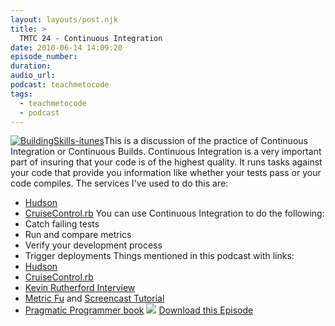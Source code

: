 ```yaml
---
layout: layouts/post.njk
title: >
  TMTC 24 - Continuous Integration
date: 2010-06-14 14:09:20
episode_number:
duration:
audio_url:
podcast: teachmetocode
tags:
  - teachmetocode
  - podcast
---
```


[![](http://teachmetocode.com/podcast/files/2010/08/BuildingSkills-itunes.jpg 'BuildingSkills-itunes')](http://teachmetocode.com/podcast/files/2010/08/BuildingSkills-itunes.jpg)This is a discussion of the practice of Continuous Integration or Continuous Builds. Continuous Integration is a very important part of insuring that your code is of the highest quality. It runs tasks against your code that provide you information like whether your tests pass or your code compiles. The services I've used to do this are:

- [Hudson](http://hudson-ci.org/)
- [CruiseControl.rb](http://cruisecontrolrb.thoughtworks.com/)
  You can use Continuous Integration to do the following:
- Catch failing tests
- Run and compare metrics
- Verify your development process
- Trigger deployments
  Things mentioned in this podcast with links:
- [Hudson](http://hudson-ci.org)
- [CruiseControl.rb](http://cruisecontrolrb.thoughtworks.com/)
- [Kevin Rutherford Interview](http://http://teachmetocode.com/podcast/tmtc-19-kevin-rutherford-interview)
- [Metric Fu](http://metric-fu.rubyforge.org/) and [Screencast Tutorial](http://teachmetocode.com/screencasts/code-metrics-with-metric-fu)
- [Pragmatic Programmer book](http://www.amazon.com/gp/product/020161622X?ie=UTF8&tag=chamaxwoo-20&linkCode=as2&camp=1789&creative=390957&creativeASIN=020161622X) ![](http://www.assoc-amazon.com/e/ir?t=chamaxwoo-20&l=as2&o=1&a=020161622X)
  [Download this Episode](http://media.libsyn.com/media/charlesmaxwood/TMTC24_Continuous_Integration.mp3)
